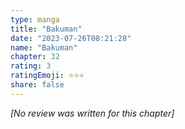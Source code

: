 ```yaml
---
type: manga
title: "Bakuman"
date: "2023-07-26T08:21:28"
name: "Bakuman"
chapter: 32
rating: 3
ratingEmoji: ⭐️⭐️⭐️
share: false
---
```


_[No review was written for this chapter]_
